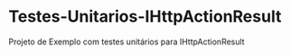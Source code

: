 # Testes-Unitarios-IHttpActionResult
Projeto de Exemplo com testes unitários para IHttpActionResult
